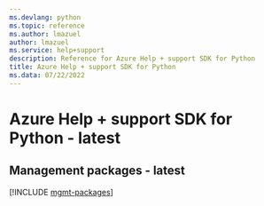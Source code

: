 ```yaml
---
ms.devlang: python
ms.topic: reference
ms.author: lmazuel
author: lmazuel
ms.service: help+support
description: Reference for Azure Help + support SDK for Python
title: Azure Help + support SDK for Python
ms.data: 07/22/2022
---
```

# Azure Help + support SDK for Python - latest

## Management packages - latest
[!INCLUDE [mgmt-packages](help-+-support-mgmt-index.md)]